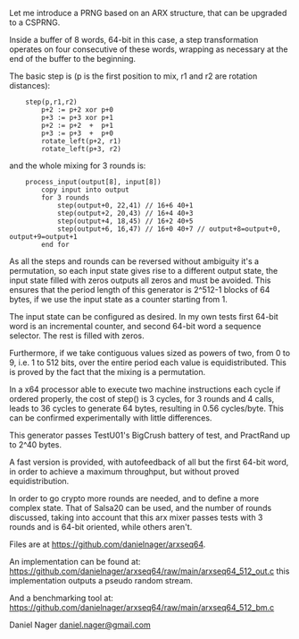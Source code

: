 Let me introduce a PRNG based on an ARX structure, that can be upgraded to a CSPRNG. 

Inside a buffer of 8 words, 64-bit in this case, a step transformation operates on four consecutive of these words, wrapping as necessary at the end of the buffer to the beginning.

The basic step is (p is the first position to mix, r1 and r2 are rotation distances):

        step(p,r1,r2) 
            p+2 := p+2 xor p+0
            p+3 := p+3 xor p+1
            p+2 := p+2  +  p+1
            p+3 := p+3  +  p+0
            rotate_left(p+2, r1)
            rotate_left(p+3, r2)

and the whole mixing for 3 rounds is:

        process_input(output[8], input[8])
            copy input into output
            for 3 rounds
                step(output+0, 22,41) // 16+6 40+1
                step(output+2, 20,43) // 16+4 40+3
                step(output+4, 18,45) // 16+2 40+5
                step(output+6, 16,47) // 16+0 40+7 // output+8=output+0, output+9=output+1
            end for

As all the steps and rounds can be reversed without ambiguity it's a permutation, so each input state gives rise to a different output state, the input state filled with zeros outputs all zeros and must be avoided. This ensures that the period length of this generator is 2^512-1 blocks of 64 bytes, if we use the input state as a counter starting from 1.

The input state can be configured as desired. In my own tests first 64-bit word is an incremental counter, and second 64-bit word a sequence selector. The rest is filled with zeros.

Furthermore, if we take contiguous values sized as powers of two, from 0 to 9, i.e. 1 to 512 bits, over the entire period each value is equidistributed. This is proved by the fact that the mixing is a permutation.

In a x64 processor able to execute two machine instructions each cycle if ordered properly, the cost of step() is 3 cycles, for 3 rounds and 4 calls, leads to 36 cycles to generate 64 bytes, resulting in 0.56 cycles/byte. This can be confirmed experimentally with little differences.

This generator passes TestU01's BigCrush battery of test, and PractRand up to 2^40 bytes.

A fast version is provided, with autofeedback of all but the first 64-bit word, in order to achieve a maximum throughput, but without proved equidistribution.

In order to go crypto more rounds are needed, and to define a more complex state. That of Salsa20 can be used, and the number of rounds discussed, taking into account that this arx mixer passes tests with 3 rounds and is 64-bit oriented, while others aren't.

Files are at <https://github.com/danielnager/arxseq64>. 

An implementation can be found at:
<https://github.com/danielnager/arxseq64/raw/main/arxseq64_512_out.c> 
this implementation outputs a pseudo random stream.

And a benchmarking tool at:
<https://github.com/danielnager/arxseq64/raw/main/arxseq64_512_bm.c>


Daniel Nager
daniel.nager@gmail.com





